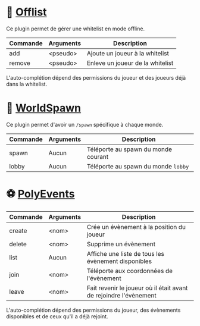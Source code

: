 # 📝 [Offlist](./Offlist)

Ce plugin permet de gérer une whitelist en mode offline.

| Commande | Arguments | Description                      |
|----------|-----------|----------------------------------|
| add      | \<pseudo> | Ajoute un joueur à la whitelist  |
| remove   | \<pseudo> | Enleve un joueur de la whitelist |

L'auto-complétion dépend des permissions du joueur et des joueurs déjà dans la whitelist.

# 📍 [WorldSpawn](./WorldSpawn)

Ce plugin permet d'avoir un `/spawn` spécifique à chaque monde.

| Commande | Arguments | Description                         |
|----------|-----------|-------------------------------------|
| spawn    | Aucun     | Téléporte au spawn du monde courant |
| lobby    | Aucun     | Téléporte au spawn du monde `lobby` |

# ⚽ [PolyEvents](./PolyEvents)

| Commande | Arguments | Description                                                       |
|----------|-----------|-------------------------------------------------------------------|
| create   | \<nom>    | Crée un évènement à la position du joueur                         |
| delete   | \<nom>    | Supprime un évènement                                             |
| list     | Aucun     | Affiche une liste de tous les évènement disponibles               |
| join     | \<nom>    | Téléporte aux coordonnées de l'évènement                          |
| leave    | \<nom>    | Fait revenir le joueur où il était avant de rejoindre l'évènement |

L'auto-complétion dépend des permissions du joueur, des évènements disponibles et de ceux qu'il a déjà rejoint.
